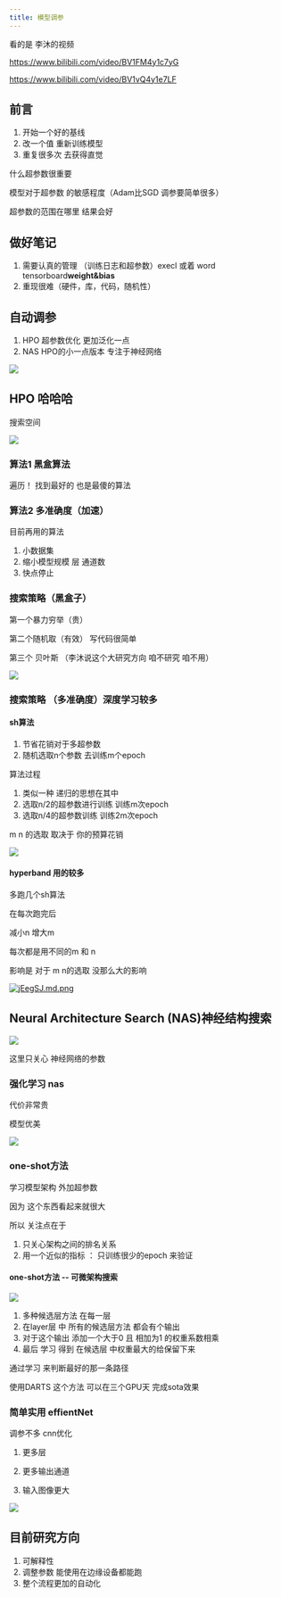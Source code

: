 ```yaml
---
title: 模型调参
---
```




看的是 李沐的视频

https://www.bilibili.com/video/BV1FM4y1c7yG

https://www.bilibili.com/video/BV1vQ4y1e7LF

## 前言

1. 开始一个好的基线
2. 改一个值 重新训练模型
3. 重复很多次 去获得直觉

什么超参数很重要

模型对于超参数 的敏感程度（Adam比SGD 调参要简单很多）

超参数的范围在哪里 结果会好

## 做好笔记

1. 需要认真的管理 （训练日志和超参数）execl 或着 word tensorboard**weight&bias**
2. 重现很难（硬件，库，代码，随机性）

## 自动调参

1. HPO 超参数优化 更加泛化一点
2. NAS HPO的小一点版本 专注于神经网络

[![](https://s1.ax1x.com/2022/06/26/jAaJ1I.png)](https://imgtu.com/i/jAaJ1I)

## HPO 哈哈哈

搜索空间

[![](https://s1.ax1x.com/2022/06/26/jEeyYF.md.png)](https://imgtu.com/i/jEeyYF)

### 算法1 黑盒算法

遍历！ 找到最好的 也是最傻的算法

### 算法2 多准确度（加速）

目前再用的算法

1. 小数据集
2. 缩小模型规模 层 通道数
3. 快点停止

### 搜索策略（黑盒子）

第一个暴力穷举（贵）

第二个随机取（有效） 写代码很简单

第三个 贝叶斯 （李沐说这个大研究方向 咱不研究 咱不用）

[![](https://s1.ax1x.com/2022/06/26/jEe6W4.md.png)](https://imgtu.com/i/jEe6W4)

### 搜索策略 （多准确度）深度学习较多

#### sh算法

1. 节省花销对于多超参数
2. 随机选取n个参数 去训练m个epoch

算法过程

1. 类似一种 递归的思想在其中
2. 选取n/2的超参数进行训练 训练m次epoch
3. 选取n/4的超参数训练 训练2m次epoch

m n 的选取 取决于 你的预算花销

[![](https://s1.ax1x.com/2022/06/26/jEe2l9.md.png)](https://imgtu.com/i/jEe2l9)

#### hyperband 用的较多

多跑几个sh算法

在每次跑完后

减小n 增大m

每次都是用不同的m 和 n 

影响是 对于 m n的选取 没那么大的影响

[![jEegSJ.md.png](https://s1.ax1x.com/2022/06/26/jEegSJ.md.png)](https://imgtu.com/i/jEegSJ)

## Neural Architecture Search (NAS)神经结构搜索

[![](https://s1.ax1x.com/2022/06/26/jElGBd.md.png)](https://imgtu.com/i/jElGBd)

这里只关心 神经网络的参数

### 强化学习 nas

代价非常贵

模型优美

[![](https://s1.ax1x.com/2022/06/26/jElJHA.md.png)](https://imgtu.com/i/jElJHA)

### one-shot方法

学习模型架构 外加超参数

因为 这个东西看起来就很大

所以 关注点在于

1. 只关心架构之间的排名关系
2. 用一个近似的指标 ： 只训练很少的epoch 来验证

#### one-shot方法 -- 可微架构搜索

[![](https://s1.ax1x.com/2022/06/26/jElNNt.png)](https://imgtu.com/i/jElNNt)

1. 多种候选层方法 在每一层
2. 在layer层 中 所有的候选层方法 都会有个输出
3. 对于这个输出 添加一个大于0 且 相加为1 的权重系数相乘
4. 最后 学习 得到 在候选层 中权重最大的给保留下来

通过学习 来判断最好的那一条路径

使用DARTS 这个方法 可以在三个GPU天 完成sota效果

### 简单实用 effientNet

调参不多 cnn优化

1. 更多层

2. 更多输出通道

3. 输入图像更大

[![](https://s1.ax1x.com/2022/06/26/jEltAI.md.png)](https://imgtu.com/i/jEltAI)

## 目前研究方向

1. 可解释性
2. 调整参数 能使用在边缘设备都能跑
3. 整个流程更加的自动化
